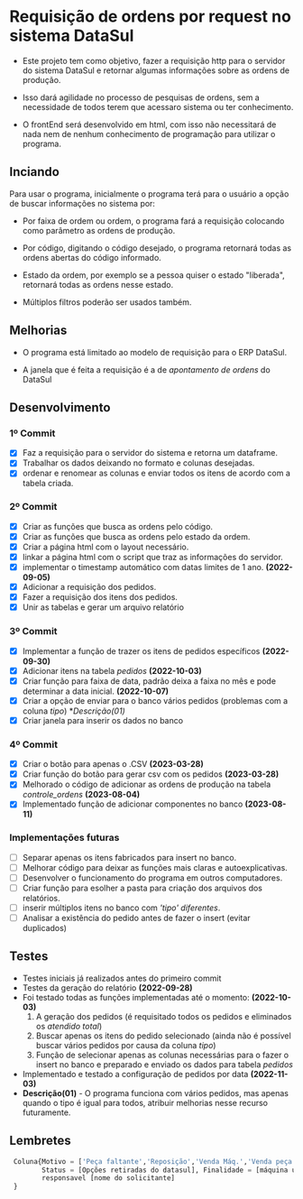 # Requisição de ordens por request no sistema DataSul

* Este projeto tem como objetivo, fazer a requisição http para o servidor do sistema DataSul e retornar algumas informações sobre as ordens de produção.

* Isso dará agilidade no processo de pesquisas de ordens, sem a necessidade de todos terem que acessaro sistema ou ter conhecimento.

* O frontEnd será desenvolvido em html, com isso não necessitará de nada nem de nenhum conhecimento de programação para utilizar o programa.

## **Inciando**

 Para usar o programa, inicialmente o programa terá para o usuário a opção de buscar informações no sistema por:

* Por faixa de ordem ou ordem, o programa fará a requisição colocando como parâmetro as ordens de produção.

* Por código, digitando o código desejado, o programa retornará todas as ordens abertas do código informado.

* Estado da ordem, por exemplo se a pessoa quiser o estado "liberada", retornará todas as ordens nesse estado.

* Múltiplos filtros poderão ser usados também.

## **Melhorias**

* O programa está limitado ao modelo de requisição para o ERP DataSul.

* A janela que é feita a requisição é a de *apontamento de ordens* do DataSul

## **Desenvolvimento**

### 1º Commit

* [X] Faz a requisição para o servidor do sistema e retorna um dataframe.
* [X] Trabalhar os dados deixando no formato e colunas desejadas.
* [X] ordenar e renomear as colunas e enviar todos os itens de acordo com a tabela criada.

### 2º Commit

* [X] Criar as funções que busca as ordens pelo código.
* [X] Criar as funções que busca as ordens pelo estado da ordem.
* [X] Criar a página html com o layout necessário.
* [X] linkar a página html com o script que traz as informações do servidor.
* [X] implementar o timestamp automático com datas limites de 1 ano. **(2022-09-05)**
* [X] Adicionar a requisição dos pedidos.
* [X] Fazer a requisição dos itens dos pedidos.
* [X] Unir as tabelas e gerar um arquivo relatório

### 3º Commit

* [X] Implementar a função de trazer os itens de pedidos específicos **(2022-09-30)**
* [X] Adicionar itens na tabela *pedidos* **(2022-10-03)**
* [X] Criar função para faixa de data, padrão deixa a faixa no mês e pode determinar a data inicial. **(2022-10-07)**
* [X] Criar a opção de enviar para o banco vários pedidos (problemas com a coluna *tipo*) **Descrição(01)*
* [X] Criar janela para inserir os dados no banco

### 4º Commit

* [X] Criar o botão para apenas o .CSV **(2023-03-28)**
* [X] Criar função do botão para gerar csv com os pedidos **(2023-03-28)**
* [X] Melhorado o código de adicionar as ordens de produção na tabela *controle_ordens* **(2023-08-04)**
* [X] Implementado função de adicionar componentes no banco **(2023-08-11)**

### Implementações futuras

* [ ] Separar apenas os itens fabricados para insert no banco.
* [ ] Melhorar código para deixar as funções mais claras e autoexplicativas.
* [ ] Desenvolver o funcionamento do programa em outros computadores.
* [ ] Criar função para esolher a pasta para criação dos arquivos dos relatórios.
* [ ] inserir múltiplos itens no banco com *'tipo' diferentes*.
* [ ] Analisar a existência do pedido antes de fazer o insert (evitar duplicados)

## **Testes**

* Testes iniciais já realizados antes do primeiro commit
* Testes da geração do relatório **(2022-09-28)**
* Foi testado todas as funções implementadas até o momento: **(2022-10-03)**
    1. A geração dos pedidos (é requisitado todos os pedidos e eliminados os *atendido total*)
    2. Buscar apenas os itens do pedido selecionado (ainda não é possível buscar vários pedidos por causa da coluna *tipo*)
    3. Função de selecionar apenas as colunas necessárias para o fazer o insert no banco e preparado e enviado os dados para tabela *pedidos*
* Implementado e testado a configuração de pedidos por data **(2022-11-03)**
* **Descrição(01)** - O programa funciona com vários pedidos, mas apenas quando o tipo é igual para todos, atribuir melhorias nesse recurso futuramente.

## **Lembretes**

```python
 Coluna{Motivo = ['Peça faltante','Reposição','Venda Máq.','Venda peça'],
        Status = [Opções retiradas do datasul], Finalidade = [máquina usada ou setor enviado]
        responsavel [nome do solicitante]
 }
 ```
